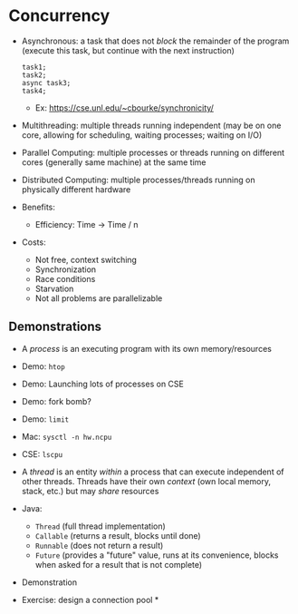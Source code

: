 
# Concurrency

  * Asynchronous: a task that does not *block* the remainder of the program
    (execute this task, but continue with the next instruction)
    ```
    task1;
    task2;
    async task3;
    task4;
    ```
    * Ex: https://cse.unl.edu/~cbourke/synchronicity/
  * Multithreading: multiple threads running independent (may be on one core,
    allowing for scheduling, waiting processes; waiting on I/O)
  * Parallel Computing: multiple processes or threads running on different cores
    (generally same machine) at the same time
  * Distributed Computing: multiple processes/threads running on physically different
    hardware

  * Benefits:
      * Efficiency: Time $\rightarrow$ Time / n
  * Costs:
      * Not free, context switching
      * Synchronization
      * Race conditions
      * Starvation
      * Not all problems are parallelizable

## Demonstrations

* A *process* is an executing program with its own memory/resources
* Demo: `htop`
* Demo: Launching lots of processes on CSE
* Demo: fork bomb?
* Demo: `limit`

* Mac: `sysctl -n hw.ncpu`
* CSE:
`lscpu`

* A *thread* is an entity *within* a process that can execute
independent of other threads.  Threads have their own *context*
(own local memory, stack, etc.) but may *share* resources

* Java:
  * `Thread` (full thread implementation)
  * `Callable` (returns a result, blocks until done)
  * `Runnable` (does not return a result)
  * `Future` (provides a "future" value, runs at its convenience, blocks when
  asked for a result that is not complete)

* Demonstration

* Exercise: design a connection pool
  * 

